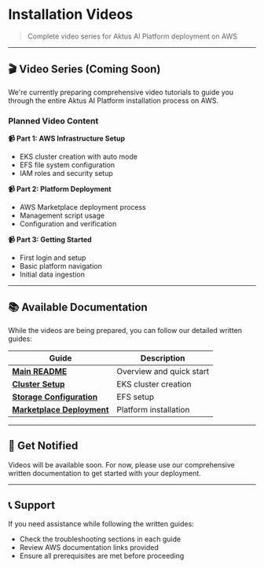 # Installation Videos
> Complete video series for Aktus AI Platform deployment on AWS

---

## 🎬 Video Series (Coming Soon)

We're currently preparing comprehensive video tutorials to guide you through the entire Aktus AI Platform installation process on AWS.

### Planned Video Content

**📹 Part 1: AWS Infrastructure Setup**
- EKS cluster creation with auto mode
- EFS file system configuration
- IAM roles and security setup

**📹 Part 2: Platform Deployment**
- AWS Marketplace deployment process
- Management script usage
- Configuration and verification

**📹 Part 3: Getting Started**
- First login and setup
- Basic platform navigation
- Initial data ingestion

---

## 📚 Available Documentation

While the videos are being prepared, you can follow our detailed written guides:

| Guide | Description |
|-------|-------------|
| **[Main README](README.md)** | Overview and quick start |
| **[Cluster Setup](cluster-setup.md)** | EKS cluster creation |
| **[Storage Configuration](storage-configuration.md)** | EFS setup |
| **[Marketplace Deployment](marketplace-deployment.md)** | Platform installation |

---

## 🔔 Get Notified

Videos will be available soon. For now, please use our comprehensive written documentation to get started with your deployment.

---

## 📞 Support

If you need assistance while following the written guides:
- Check the troubleshooting sections in each guide
- Review AWS documentation links provided
- Ensure all prerequisites are met before proceeding 